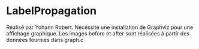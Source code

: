 ﻿# LabelPropagation
 
 Réalisé par Yohann Robert. Nécéssite une installation de Graphviz pour une affichage graphique. Les images before et after sont réalisées à partir des données fournies dans graph.c
